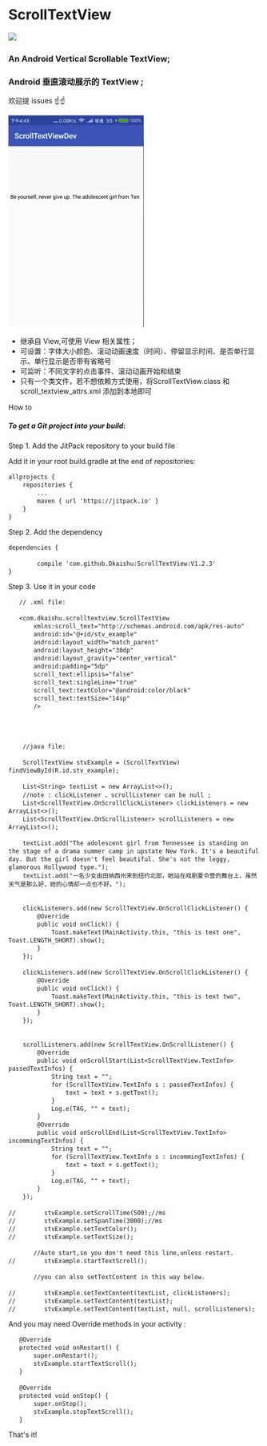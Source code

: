 # ScrollTextView
[![](https://jitpack.io/v/helen-x/JitpackReleaseDemo.svg)](https://jitpack.io/#Dkaishu/ScrollTextView)
### An Android Vertical Scrollable TextView;
### Android 垂直滚动展示的 TextView ;
 欢迎提 issues ☝☝

![image](https://github.com/Dkaishu/ScrollTextView/blob/master/example.gif)

- 继承自 View,可使用 View 相关属性；
- 可设置：字体大小颜色、滚动动画速度（时间）、停留显示时间、是否单行显示、单行显示是否带有省略号
- 可监听：不同文字的点击事件、滚动动画开始和结束
- 只有一个类文件，若不想依赖方式使用，将ScrollTextView.class 和 scroll_textview_attrs.xml 添加到本地即可

How to

##### To get a Git project into your build:

Step 1. Add the JitPack repository to your build file

Add it in your root build.gradle at the end of repositories:

	allprojects {
		repositories {
			...
			maven { url 'https://jitpack.io' }
		}
	}
Step 2. Add the dependency

	dependencies {

	        compile 'com.github.Dkaishu:ScrollTextView:V1.2.3'
	}

Step 3. Use it in your code

       // .xml file:
       
       <com.dkaishu.scrolltextview.ScrollTextView
           xmlns:scroll_text="http://schemas.android.com/apk/res-auto"
           android:id="@+id/stv_example"
           android:layout_width="match_parent"
           android:layout_height="30dp"
           android:layout_gravity="center_vertical"
           android:padding="5dp"
           scroll_text:ellipsis="false"
           scroll_text:singleLine="true"
           scroll_text:textColor="@android:color/black"
           scroll_text:textSize="14sp"
           />
        
        
        
        
        //java file:
        
        ScrollTextView stvExample = (ScrollTextView) findViewById(R.id.stv_example);

        List<String> textList = new ArrayList<>();
        //note : clickListener 、scrollListener can be null ;
        List<ScrollTextView.OnScrollClickListener> clickListeners = new ArrayList<>();
        List<ScrollTextView.OnScrollListener> scrollListeners = new ArrayList<>();

        textList.add("The adolescent girl from Tennessee is standing on the stage of a drama summer camp in upstate New York. It's a beautiful day. But the girl doesn't feel beautiful. She's not the leggy, glamorous Hollywood type.");
        textList.add("一名少女由田纳西州来到纽约北部，她站在戏剧夏令营的舞台上，虽然天气是那么好，她的心情却一点也不好。");


        clickListeners.add(new ScrollTextView.OnScrollClickListener() {
            @Override
            public void onClick() {
                Toast.makeText(MainActivity.this, "this is text one", Toast.LENGTH_SHORT).show();
            }
        });
        
        clickListeners.add(new ScrollTextView.OnScrollClickListener() {
            @Override
            public void onClick() {
                Toast.makeText(MainActivity.this, "this is text two", Toast.LENGTH_SHORT).show();
            }
        });


        scrollListeners.add(new ScrollTextView.OnScrollListener() {
            @Override
            public void onScrollStart(List<ScrollTextView.TextInfo> passedTextInfos) {
                String text = "";
                for (ScrollTextView.TextInfo s : passedTextInfos) {
                    text = text + s.getText();
                }
                Log.e(TAG, "" + text);
            }
            @Override
            public void onScrollEnd(List<ScrollTextView.TextInfo> incommingTextInfos) {
                String text = "";
                for (ScrollTextView.TextInfo s : incommingTextInfos) {
                    text = text + s.getText();
                }
                Log.e(TAG, "" + text);
            }
        });
        
    //        stvExample.setScrollTime(500);//ms
    //        stvExample.setSpanTime(3000);//ms
    //        stvExample.setTextColor();
    //        stvExample.setTextSize();
            
           //Auto start,so you don't need this line,unless restart.
    //        stvExample.startTextScroll();
   
           //you can also setTextContent in this way below.
            
    //        stvExample.setTextContent(textList, clickListeners);
    //        stvExample.setTextContent(textList);
    //        stvExample.setTextContent(textList, null, scrollListeners);
            
   And you may need Override methods in your activity :
   
       @Override
       protected void onRestart() {
           super.onRestart();
           stvExample.startTextScroll();
       }
   
       @Override
       protected void onStop() {
           super.onStop();
           stvExample.stopTextScroll();
       }
       
   That's it! 